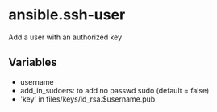 ansible.ssh-user
================

Add a user with an authorized key

Variables
---------

- username 
- add_in_sudoers: to add no passwd sudo (default = false)
- 'key' in files/keys/id_rsa.$username.pub
